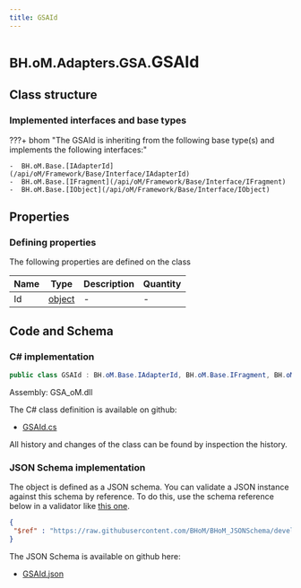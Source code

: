 ```yaml
---
title: GSAId
---
```


# <small>BH.oM.Adapters.GSA.</small>**GSAId**



## Class structure

### Implemented interfaces and base types

???+ bhom "The GSAId is inheriting from the following base type(s) and implements the following interfaces:"

    -  BH.oM.Base.[IAdapterId](/api/oM/Framework/Base/Interface/IAdapterId)
    -  BH.oM.Base.[IFragment](/api/oM/Framework/Base/Interface/IFragment)
    -  BH.oM.Base.[IObject](/api/oM/Framework/Base/Interface/IObject)


## Properties



### Defining properties

The following properties are defined on the class

| Name             | Type             | Description      | Quantity         |
|------------------|------------------|------------------|------------------|
| Id | [object](https://learn.microsoft.com/en-us/dotnet/api/System.Object?view=netstandard-2.0) | - | - |


## Code and Schema

### C# implementation

``` C# title="C#"
public class GSAId : BH.oM.Base.IAdapterId, BH.oM.Base.IFragment, BH.oM.Base.IObject
```

Assembly: GSA_oM.dll

The C# class definition is available on github:

- [GSAId.cs](https://github.com/BHoM/GSA_Toolkit/blob/develop/GSA_oM/Fragments\GSAId.cs)

All history and changes of the class can be found by inspection the history.
### JSON Schema implementation

The object is defined as a JSON schema. You can validate a JSON instance against this schema by reference. To do this, use the schema reference below in a validator like [this one](https://www.jsonschemavalidator.net/).

``` json title="JSON Schema"
{
 "$ref" : "https://raw.githubusercontent.com/BHoM/BHoM_JSONSchema/develop/GSA_oM/GSAId.json"
}
```

The JSON Schema is available on github here:

- [GSAId.json](https://github.com/BHoM/BHoM_JSONSchema/blob/develop/GSA_oM/GSAId.json)
